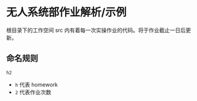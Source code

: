 # 无人系统部作业解析/示例

根目录下的工作空间 src 内有着每一次实操作业的代码。将于作业截止一日后更新。

## 命名规则

`h2`

- `h` 代表 homework
- `2` 代表作业次数
